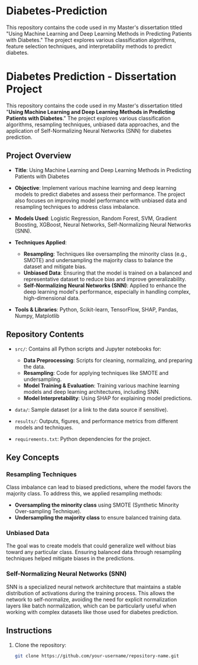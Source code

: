 # Diabetes-Prediction
This repository contains the code used in my Master's dissertation titled "Using Machine Learning and Deep Learning Methods in Predicting Patients with Diabetes." The project explores various classification algorithms, feature selection techniques, and interpretability methods to predict diabetes.
# Diabetes Prediction - Dissertation Project

This repository contains the code used in my Master's dissertation titled "**Using Machine Learning and Deep Learning Methods in Predicting Patients with Diabetes**." The project explores various classification algorithms, resampling techniques, unbiased data approaches, and the application of Self-Normalizing Neural Networks (SNN) for diabetes prediction.

## Project Overview

- **Title**: Using Machine Learning and Deep Learning Methods in Predicting Patients with Diabetes
- **Objective**: Implement various machine learning and deep learning models to predict diabetes and assess their performance. The project also focuses on improving model performance with unbiased data and resampling techniques to address class imbalance.
- **Models Used**: Logistic Regression, Random Forest, SVM, Gradient Boosting, XGBoost, Neural Networks, Self-Normalizing Neural Networks (SNN).
- **Techniques Applied**: 
  - **Resampling**: Techniques like oversampling the minority class (e.g., SMOTE) and undersampling the majority class to balance the dataset and mitigate bias.
  - **Unbiased Data**: Ensuring that the model is trained on a balanced and representative dataset to reduce bias and improve generalizability.
  - **Self-Normalizing Neural Networks (SNN)**: Applied to enhance the deep learning model's performance, especially in handling complex, high-dimensional data.

- **Tools & Libraries**: Python, Scikit-learn, TensorFlow, SHAP, Pandas, Numpy, Matplotlib

## Repository Contents

- `src/`: Contains all Python scripts and Jupyter notebooks for:
  - **Data Preprocessing**: Scripts for cleaning, normalizing, and preparing the data.
  - **Resampling**: Code for applying techniques like SMOTE and undersampling.
  - **Model Training & Evaluation**: Training various machine learning models and deep learning architectures, including SNN.
  - **Model Interpretability**: Using SHAP for explaining model predictions.

- `data/`: Sample dataset (or a link to the data source if sensitive).
- `results/`: Outputs, figures, and performance metrics from different models and techniques.
- `requirements.txt`: Python dependencies for the project.

## Key Concepts

### Resampling Techniques
Class imbalance can lead to biased predictions, where the model favors the majority class. To address this, we applied resampling methods:
- **Oversampling the minority class** using SMOTE (Synthetic Minority Over-sampling Technique).
- **Undersampling the majority class** to ensure balanced training data.

### Unbiased Data
The goal was to create models that could generalize well without bias toward any particular class. Ensuring balanced data through resampling techniques helped mitigate biases in the predictions.

### Self-Normalizing Neural Networks (SNN)
SNN is a specialized neural network architecture that maintains a stable distribution of activations during the training process. This allows the network to self-normalize, avoiding the need for explicit normalization layers like batch normalization, which can be particularly useful when working with complex datasets like those used for diabetes prediction.

## Instructions

1. Clone the repository:
   ```bash
   git clone https://github.com/your-username/repository-name.git
